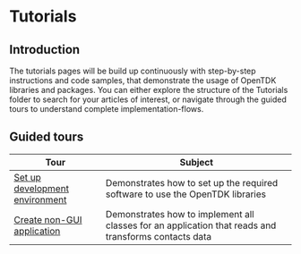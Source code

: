 # Tutorials
## Introduction
The tutorials pages will be build up continuously with step-by-step instructions and code samples, that demonstrate the usage of OpenTDK libraries and packages. You can either explore the structure of the Tutorials folder to search for your articles of interest, or navigate through the guided tours to understand complete implementation-flows. 

## Guided tours

| Tour | Subject |
|------|---------|
| [Set up development environment]() | Demonstrates how to set up the required software to use the OpenTDK libraries  |
| [Create non-GUI application](CreateNewApplication_nonGUI) | Demonstrates how to implement all classes for an application that reads and transforms contacts data |
